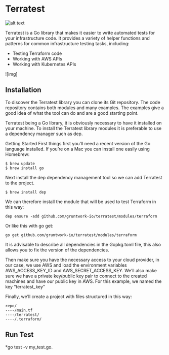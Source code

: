 # Terratest

![alt text](https://blog.octo.com/wp-content/uploads/2019/03/terratest_tdd_en.png "Terratest")

Terratest is a Go library that makes it easier to write automated tests for your infrastructure code. It provides a variety of helper functions and patterns for common infrastructure testing tasks, including:

* Testing Terraform code
* Working with AWS APIs
* Working with Kubernetes APIs

![img]

## Installation
To discover the Terratest library you can clone its Git repository. The code repository contains both modules and many examples. The examples give a good idea of what the tool can do and are a good starting point.

Terratest being a Go library, it is obviously necessary to have it installed on your machine. To install the Terratest library modules it is preferable to use a dependency manager such as dep.

Getting Started
First things first you’ll need a recent version of the Go language installed. If you’re on a Mac you can install one easily using Homebrew:

```
$ brew update
$ brew install go
```
Next install the dep dependency management tool so we can add Terratest to the project.
```
$ brew install dep
```
We can therefore install the module that will be used to test Terraform in this way:
```
dep ensure -add github.com/gruntwork-io/terratest/modules/terraform
```
Or like this with go get:
```
go get github.com/gruntwork-io/terratest/modules/terraform
```
It is advisable to describe all dependencies in the Gopkg.toml file, this also allows you to fix the version of the dependencies.

Then make sure you have the necessary access to your cloud provider, in our case, we use AWS and load the environment variables AWS_ACCESS_KEY_ID and AWS_SECRET_ACCESS_KEY. We’ll also make sure we have a private key/public key pair to connect to the created machines and have our public key in AWS. For this example, we named the key “terratest_key”

Finally, we’ll create a project with files structured in this way:

```
repo/
----/main.tf
----/terratest/
----/.terraform/
```

## Run Test

*go test -v my_test.go.
```
